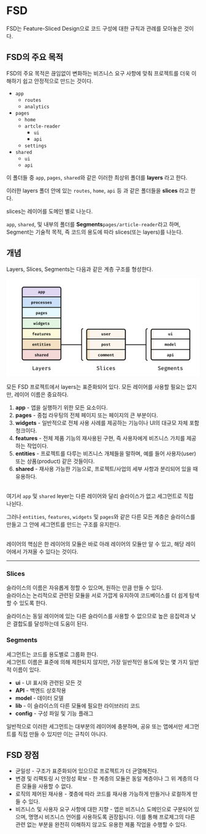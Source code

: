 # FSD
FSD는 Feature-Sliced Design으로 코드 구성에 대한 규칙과 관례를 모아놓은 것이다.

## FSD의 주요 목적
FSD의 주요 목적은 끊임없이 변화하는 비즈니스 요구 사항에 맞춰 프로젝트를 더욱 이해하기 쉽고 안정적으로 만드는 것이다.

- `app`
  - `routes`
  - `analytics`
- `pages`
  - `home`
  - `artcle-reader`
    - `ui`
    - `api`
  - `settings`
- `shared`
  - `ui`
  - `api`

이 폴더들 중 `app`, `pages`, `shared`와 같은 이러한 최상위 폴더를 **layers** 라고 한다.

이러한 layers 폴더 안에 있는 `routes`, `home`, `api` 등 과 같은 폴더들을 **slices** 라고 한다.

slices는 레이어를 도메인 별로 나눈다.

`app`, `shared`, 및 내부의 폴더를 **Segments**`pages/article-reader`라고 하며, Segment는 기술적 목적, 즉 코드의 용도에 따라 slices(또는 layers)를 나눈다.

## 개념
Layers, Slices, Segments는 다음과 같은 계층 구조를 형성한다.

![alt text](image.png)

모든 FSD 프로젝트에서 layers는 표준화되어 있다.
모든 레이어를 사용할 필요는 없지만, 레이어 이름은 중요하다.

1. **app** - 앱을 실행하기 위한 모든 요소이다.
2. **pages** - 중첩 라우팅의 전체 페이지 또는 페이지의 큰 부분이다.
3. **widgets** - 일반적으로 전체 사용 사례를 제공하는 기능이나 UI의 대규모 자체 포함 청크이다.
4. **features** - 전체 제품 기능의 재사용된 구현, 즉 사용자에게 비즈니스 가치를 제공하는 작업이다.
5. **entities** - 프로젝트를 다루는 비즈니스 개체들을 말하며, 예를 들어 사용자(user) 또는 상품(product) 같은 것들이다.
6. **shared** - 재사용 가능한 기능으로, 프로젝트/사업의 세부 사항과 분리되어 있을 때 유용하다.
<br><br>

여기서 `app` 및 `shared` leyer는 다른 레이어와 달리 슬라이스가 없고 세그먼트로 직접 나뉜다.
<br>

그러나 `entities`, `features`, `widgets` 및 `pages`와 같은 다른 모든 계층은 슬라이스를 만들고 그 안에 세그먼트를 만드는 구조를 유지한다.

<br>
레이어의 핵심은 한 레이어의 모듈은 바로 아래 레이어의 모듈만 알 수 있고, 해당 레이어에서 가져올 수 있다는 것이다.
<hr>

### Slices
슬라이스의 이름은 자유롭게 정할 수 있으며, 원하는 만큼 만들 수 있다.<br>
슬라이스는 논리적으로 관련된 모듈을 서로 가깝게 유지하여 코드베이스를 더 쉽게 탐색할 수 있도록 한다.

슬라이스는 동일 레이어에 있는 다른 슬라이스를 사용할 수 없으므로 높은 응집력과 낮은 결합도를 달성하는데 도움이 된다.

### Segments
세그먼트는 코드를 용도별로 그룹화 한다. <br>
세그먼트 이름은 표준에 의해 제한되지 않지만, 가장 일반적인 용도에 맞는 몇 가지 일반적 이름이 있다.

- **ui** - UI 표시와 관련된 모든 것
- **API** - 백엔드 상호작용
- **model** - 데이터 모델
- **lib** - 이 슬라이스의 다른 모듈에 필요한 라이브러리 코드
- **config** - 구성 파일 및 기능 플래그

일반적으로 이러한 세그먼트는 대부분의 레이어에 충분하며, 공유 또는 앱에서만 세그먼트를 직접 만들 수 있지만 이는 규칙이 아니다.

## FSD 장점
- 균일성 - 구조가 표준화되어 있으므로 프로젝트가 더 균열해진다.
- 변경 및 리팩토링 시 안정성 확보 - 한 계층의 모듈은 동일 계층이나 그 위 계층의 다른 모듈을 사용할 수 없다.
- 로직의 제어된 재사용 - 곛층에 따라 코드를 재사용 가능하게 만들거나 로컬하게 만들 수 있다.
- 비즈니스 및 사용자 요구 사항에 대한 지향 - 앱은 비즈니스 도메인으로 구분되어 있으며, 명명시 비즈니스 언어를 사용하도록 권장됩니다. 이를 통해 프로제그의 다른 관련 없는 부분을 완전히 이해하지 않고도 유용한 제품 작업을 수행할 수 있다.

